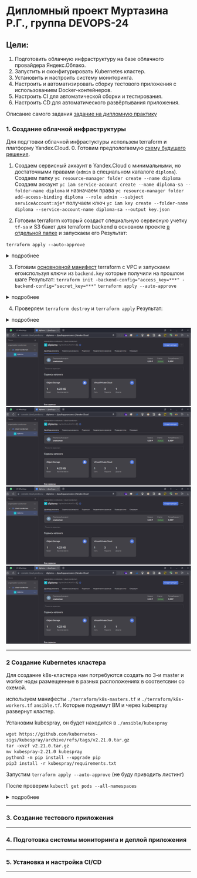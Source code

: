 # Дипломный проект Муртазина Р.Г., группа DEVOPS-24 #

## Цели: ##

1. Подготовить облачную инфраструктуру на базе облачного провайдера Яндекс.Облако.
2. Запустить и сконфигурировать Kubernetes кластер.
3. Установить и настроить систему мониторинга.
4. Настроить и автоматизировать сборку тестового приложения с использованием Docker-контейнеров.
5. Настроить CI для автоматической сборки и тестирования.
6. Настроить CD для автоматического развёртывания приложения.

Описание самого задания [задание на дипломную практику](./task.md)

### 1. Создание облачной инфраструктуры ###

Для подгтовки облачной инфрастуктуры использем terraform и платформу Yandex.Cloud.
0. Готовим предпологаемую [схему будущего решения](./Схема.drawio). 
1. Создаем сервисный аккаунт в Yandex.Cloud с минимальными, но достаточными правами (`admin` в специальном каталоге `diploma`).
   Создаем папку `yc resource-manager folder create --name diploma`
   Создаем аккаунт `yc iam service-account create --name diploma-sa --folder-name diploma` 
   и назначаем права `yc resource-manager folder add-access-binding diploma --role admin --subject serviceAccount:aje*`
   получаем ключ `yc iam key create --folder-name diploma --service-account-name diploma-sa --output key.json`

2. Готовим terraform который создаст специальную сервисную учетку `tf-sa` и S3 бакет для terraform backend в основном проекте [в отдельной папке](./preparation/) и запускаем его
    Результат:

`terraform apply --auto-approve`
<details>
    <summary>подробнее</summary>

```shell
Terraform used the selected providers to generate the following execution plan. Resource actions are indicated with the following symbols:
  + create

Terraform will perform the following actions:

  # local_file.backend-conf will be created
  + resource "local_file" "backend-conf" {
      + content              = (sensitive value)
      + content_base64sha256 = (known after apply)
      + content_base64sha512 = (known after apply)
      + content_md5          = (known after apply)
      + content_sha1         = (known after apply)
      + content_sha256       = (known after apply)
      + content_sha512       = (known after apply)
      + directory_permission = "0777"
      + file_permission      = "0777"
      + filename             = "../terraform/backend.key"
      + id                   = (known after apply)
    }

  # null_resource.example will be created
  + resource "null_resource" "example" {
      + id = (known after apply)
    }

  # yandex_iam_service_account.tf-sa will be created
  + resource "yandex_iam_service_account" "tf-sa" {
      + created_at = (known after apply)
      + folder_id  = (known after apply)
      + id         = (known after apply)
      + name       = "tf-sa"
    }

  # yandex_iam_service_account_static_access_key.tf-key will be created
  + resource "yandex_iam_service_account_static_access_key" "tf-key" {
      + access_key           = (known after apply)
      + created_at           = (known after apply)
      + encrypted_secret_key = (known after apply)
      + id                   = (known after apply)
      + key_fingerprint      = (known after apply)
      + secret_key           = (sensitive value)
      + service_account_id   = (known after apply)
    }

  # yandex_resourcemanager_folder_iam_member.tf-sa-editor will be created
  + resource "yandex_resourcemanager_folder_iam_member" "tf-sa-editor" {
      + folder_id = "b1gfdkd3hs1u4b3d75ri"
      + id        = (known after apply)
      + member    = (known after apply)
      + role      = "editor"
    }

  # yandex_storage_bucket.s3-backet will be created
  + resource "yandex_storage_bucket" "s3-backet" {
      + access_key            = (known after apply)
      + bucket                = "diploma-bucket-mrg"
      + bucket_domain_name    = (known after apply)
      + default_storage_class = (known after apply)
      + folder_id             = (known after apply)
      + force_destroy         = true
      + id                    = (known after apply)
      + secret_key            = (sensitive value)
      + website_domain        = (known after apply)
      + website_endpoint      = (known after apply)

      + anonymous_access_flags {
          + list = false
          + read = false
        }
    }

Plan: 6 to add, 0 to change, 0 to destroy.

Do you want to perform these actions?
  Terraform will perform the actions described above.
  Only 'yes' will be accepted to approve.

  Enter a value: yes

yandex_iam_service_account.tf-sa: Creating...
yandex_iam_service_account.tf-sa: Creation complete after 2s [id=ajeojd3c14kdhu5ff7s7]
yandex_resourcemanager_folder_iam_member.tf-sa-editor: Creating...
yandex_resourcemanager_folder_iam_member.tf-sa-editor: Creation complete after 3s [id=b1gfdkd3hs1u4b3d75ri/editor/serviceAccount:ajeojd3c14kdhu5ff7s7]
yandex_iam_service_account_static_access_key.tf-key: Creating...
null_resource.example: Creating...
null_resource.example: Provisioning with 'local-exec'...
null_resource.example (local-exec): Executing: ["/bin/sh" "-c" "yc iam key create --folder-name diploma --service-account-name tf-sa --output ../terraform/key.json"]
yandex_iam_service_account_static_access_key.tf-key: Creation complete after 2s [id=ajeb4va4p201dttmh682]
yandex_storage_bucket.s3-backet: Creating...
null_resource.example (local-exec): id: ajeu890n8pg7sgc6gcr6
null_resource.example (local-exec): service_account_id: ajeojd3c14kdhu5ff7s7
null_resource.example (local-exec): created_at: "2024-02-18T13:07:50.000436976Z"
null_resource.example (local-exec): key_algorithm: RSA_2048

null_resource.example: Creation complete after 3s [id=9201043436021380133]
yandex_storage_bucket.s3-backet: Creation complete after 7s [id=diploma-bucket-mrg]
local_file.backend-conf: Creating...
local_file.backend-conf: Creation complete after 0s [id=8d42cd261bfb489bd1f36f0ea54277836ecfa277]

Apply complete! Resources: 6 added, 0 changed, 0 destroyed.
```
</details>

3. Готовим [основновной манифест](./terraform/) terraform с VPC и запускаем егоиспользуя ключи из `backend.key` которые получили на прошлом шаге
    Результат:
`terraform init -backend-config="access_key=***" -backend-config="secret_key=***"`
`terraform apply --auto-approve`

<details>
    <summary>подробнее</summary>

```shell
Terraform used the selected providers to generate the following execution plan. Resource actions are indicated with the following symbols:
  + create

Terraform will perform the following actions:

  # yandex_vpc_network.net will be created
  + resource "yandex_vpc_network" "net" {
      + created_at                = (known after apply)
      + default_security_group_id = (known after apply)
      + folder_id                 = "b1gfdkd3hs1u4b3d75ri"
      + id                        = (known after apply)
      + labels                    = (known after apply)
      + name                      = "net"
      + subnet_ids                = (known after apply)
    }

  # yandex_vpc_subnet.central1-a will be created
  + resource "yandex_vpc_subnet" "central1-a" {
      + created_at     = (known after apply)
      + folder_id      = (known after apply)
      + id             = (known after apply)
      + labels         = (known after apply)
      + name           = "central1-a"
      + network_id     = (known after apply)
      + v4_cidr_blocks = [
          + "10.0.1.0/24",
        ]
      + v6_cidr_blocks = (known after apply)
      + zone           = "ru-central1-a"
    }

  # yandex_vpc_subnet.central1-b will be created
  + resource "yandex_vpc_subnet" "central1-b" {
      + created_at     = (known after apply)
      + folder_id      = (known after apply)
      + id             = (known after apply)
      + labels         = (known after apply)
      + name           = "central1-b"
      + network_id     = (known after apply)
      + v4_cidr_blocks = [
          + "10.0.2.0/24",
        ]
      + v6_cidr_blocks = (known after apply)
      + zone           = "ru-central1-b"
    }

  # yandex_vpc_subnet.central1-d will be created
  + resource "yandex_vpc_subnet" "central1-d" {
      + created_at     = (known after apply)
      + folder_id      = (known after apply)
      + id             = (known after apply)
      + labels         = (known after apply)
      + name           = "central1-d"
      + network_id     = (known after apply)
      + v4_cidr_blocks = [
          + "10.0.3.0/24",
        ]
      + v6_cidr_blocks = (known after apply)
      + zone           = "ru-central1-d"
    }

Plan: 4 to add, 0 to change, 0 to destroy.

Do you want to perform these actions?
  Terraform will perform the actions described above.
  Only 'yes' will be accepted to approve.

  Enter a value: yes

yandex_vpc_network.net: Creating...
yandex_vpc_network.net: Creation complete after 2s [id=enpap2ros4da48s7rhog]
yandex_vpc_subnet.central1-a: Creating...
yandex_vpc_subnet.central1-b: Creating...
yandex_vpc_subnet.central1-d: Creating...
yandex_vpc_subnet.central1-a: Creation complete after 1s [id=e9bdj2gfsb4ecrblt15h]
yandex_vpc_subnet.central1-d: Creation complete after 1s [id=fl8rjil4vn08v4oadkdb]
yandex_vpc_subnet.central1-b: Creation complete after 2s [id=e2ls33l4msj3emotbiqp]

Apply complete! Resources: 4 added, 0 changed, 0 destroyed.
```
</details>

4. Проверяем `terraform destroy` и `terraform apply`
    Результат:
    
<details>
    <summary>подробнее</summary>

```shell
terraform destroy
yandex_vpc_network.net: Refreshing state... [id=enpap2ros4da48s7rhog]
yandex_vpc_subnet.central1-a: Refreshing state... [id=e9bdj2gfsb4ecrblt15h]
yandex_vpc_subnet.central1-d: Refreshing state... [id=fl8rjil4vn08v4oadkdb]
yandex_vpc_subnet.central1-b: Refreshing state... [id=e2ls33l4msj3emotbiqp]

Terraform used the selected providers to generate the following execution plan. Resource actions are indicated with the following symbols:
  - destroy

Terraform will perform the following actions:

  # yandex_vpc_network.net will be destroyed
  - resource "yandex_vpc_network" "net" {
      - created_at                = "2024-02-18T14:52:06Z" -> null
      - default_security_group_id = "enpdm55p76otmo1k30vf" -> null
      - folder_id                 = "b1gfdkd3hs1u4b3d75ri" -> null
      - id                        = "enpap2ros4da48s7rhog" -> null
      - labels                    = {} -> null
      - name                      = "net" -> null
      - subnet_ids                = [
          - "e2ls33l4msj3emotbiqp",
          - "e9bdj2gfsb4ecrblt15h",
          - "fl8rjil4vn08v4oadkdb",
        ] -> null
    }

  # yandex_vpc_subnet.central1-a will be destroyed
  - resource "yandex_vpc_subnet" "central1-a" {
      - created_at     = "2024-02-18T14:52:08Z" -> null
      - folder_id      = "b1gfdkd3hs1u4b3d75ri" -> null
      - id             = "e9bdj2gfsb4ecrblt15h" -> null
      - labels         = {} -> null
      - name           = "central1-a" -> null
      - network_id     = "enpap2ros4da48s7rhog" -> null
      - v4_cidr_blocks = [
          - "10.0.1.0/24",
        ] -> null
      - v6_cidr_blocks = [] -> null
      - zone           = "ru-central1-a" -> null
    }

  # yandex_vpc_subnet.central1-b will be destroyed
  - resource "yandex_vpc_subnet" "central1-b" {
      - created_at     = "2024-02-18T14:52:09Z" -> null
      - folder_id      = "b1gfdkd3hs1u4b3d75ri" -> null
      - id             = "e2ls33l4msj3emotbiqp" -> null
      - labels         = {} -> null
      - name           = "central1-b" -> null
      - network_id     = "enpap2ros4da48s7rhog" -> null
      - v4_cidr_blocks = [
          - "10.0.2.0/24",
        ] -> null
      - v6_cidr_blocks = [] -> null
      - zone           = "ru-central1-b" -> null
    }

  # yandex_vpc_subnet.central1-d will be destroyed
  - resource "yandex_vpc_subnet" "central1-d" {
      - created_at     = "2024-02-18T14:52:08Z" -> null
      - folder_id      = "b1gfdkd3hs1u4b3d75ri" -> null
      - id             = "fl8rjil4vn08v4oadkdb" -> null
      - labels         = {} -> null
      - name           = "central1-d" -> null
      - network_id     = "enpap2ros4da48s7rhog" -> null
      - v4_cidr_blocks = [
          - "10.0.3.0/24",
        ] -> null
      - v6_cidr_blocks = [] -> null
      - zone           = "ru-central1-d" -> null
    }

Plan: 0 to add, 0 to change, 4 to destroy.

Do you really want to destroy all resources?
  Terraform will destroy all your managed infrastructure, as shown above.
  There is no undo. Only 'yes' will be accepted to confirm.

  Enter a value: yes

yandex_vpc_subnet.central1-a: Destroying... [id=e9bdj2gfsb4ecrblt15h]
yandex_vpc_subnet.central1-b: Destroying... [id=e2ls33l4msj3emotbiqp]
yandex_vpc_subnet.central1-d: Destroying... [id=fl8rjil4vn08v4oadkdb]
yandex_vpc_subnet.central1-a: Destruction complete after 1s
yandex_vpc_subnet.central1-d: Destruction complete after 1s
yandex_vpc_subnet.central1-b: Destruction complete after 2s
yandex_vpc_network.net: Destroying... [id=enpap2ros4da48s7rhog]
yandex_vpc_network.net: Destruction complete after 1s

Destroy complete! Resources: 4 destroyed.

terraform apply

Terraform used the selected providers to generate the following execution plan. Resource actions are indicated with the following symbols:
  + create

Terraform will perform the following actions:

  # yandex_vpc_network.net will be created
  + resource "yandex_vpc_network" "net" {
      + created_at                = (known after apply)
      + default_security_group_id = (known after apply)
      + folder_id                 = "b1gfdkd3hs1u4b3d75ri"
      + id                        = (known after apply)
      + labels                    = (known after apply)
      + name                      = "net"
      + subnet_ids                = (known after apply)
    }

  # yandex_vpc_subnet.central1-a will be created
  + resource "yandex_vpc_subnet" "central1-a" {
      + created_at     = (known after apply)
      + folder_id      = (known after apply)
      + id             = (known after apply)
      + labels         = (known after apply)
      + name           = "central1-a"
      + network_id     = (known after apply)
      + v4_cidr_blocks = [
          + "10.0.1.0/24",
        ]
      + v6_cidr_blocks = (known after apply)
      + zone           = "ru-central1-a"
    }

  # yandex_vpc_subnet.central1-b will be created
  + resource "yandex_vpc_subnet" "central1-b" {
      + created_at     = (known after apply)
      + folder_id      = (known after apply)
      + id             = (known after apply)
      + labels         = (known after apply)
      + name           = "central1-b"
      + network_id     = (known after apply)
      + v4_cidr_blocks = [
          + "10.0.2.0/24",
        ]
      + v6_cidr_blocks = (known after apply)
      + zone           = "ru-central1-b"
    }

  # yandex_vpc_subnet.central1-d will be created
  + resource "yandex_vpc_subnet" "central1-d" {
      + created_at     = (known after apply)
      + folder_id      = (known after apply)
      + id             = (known after apply)
      + labels         = (known after apply)
      + name           = "central1-d"
      + network_id     = (known after apply)
      + v4_cidr_blocks = [
          + "10.0.3.0/24",
        ]
      + v6_cidr_blocks = (known after apply)
      + zone           = "ru-central1-d"
    }

Plan: 4 to add, 0 to change, 0 to destroy.

Do you want to perform these actions?
  Terraform will perform the actions described above.
  Only 'yes' will be accepted to approve.

  Enter a value: yes

yandex_vpc_network.net: Creating...
yandex_vpc_network.net: Creation complete after 3s [id=enphu03trs71ktj82oq7]
yandex_vpc_subnet.central1-d: Creating...
yandex_vpc_subnet.central1-a: Creating...
yandex_vpc_subnet.central1-b: Creating...
yandex_vpc_subnet.central1-d: Creation complete after 0s [id=fl8vgfkjai1etvvb1ec9]
yandex_vpc_subnet.central1-b: Creation complete after 1s [id=e2lbsbv8tlurjhd8fl2e]
yandex_vpc_subnet.central1-a: Creation complete after 2s [id=e9b5bqc79b2016l1452u]

Apply complete! Resources: 4 added, 0 changed, 0 destroyed.
```
</details>

![Проверяем ресурсы](../img/2024-02-18_17-59-25.png)
![Проверяем S3](../img/2024-02-18_17-59-25.png)
![Проверяем Сеть](../img/2024-02-18_17-59-25.png)
![Проверяем учетные записи](../img/2024-02-18_17-59-25.png)

---
### 2 Создание Kubernetes кластера

Для создание k8s-кластера нам потребуются создать по 3-и master и worker ноды размещенные в разных расположениях в соответсвии со схемой.

используем манифесты `./terraform/k8s-masters.tf` и `./terraform/k8s-workers.tf` `ansible.tf`. Которые поднимут ВМ и через kubespray развернут кластер.

Установим kubespray, он будет находится в `./ansible/kubespray`

```shell
wget https://github.com/kubernetes-sigs/kubespray/archive/refs/tags/v2.21.0.tar.gz
tar -xvzf v2.21.0.tar.gz
mv kubespray-2.21.0 kubespray
python3 -m pip install --upgrade pip
pip3 install -r kubespray/requirements.txt
```

Запустим `terraform apply --auto-approve` (не буду приводить листинг)

После проверим `kubectl get pods --all-namespaces`

<details>
    <summary>подробнее</summary>

```shell
kubectl get pods --all-namespaces

```
</details>






---
### 3. Создание тестового приложения

---
### 4. Подготовка cистемы мониторинга и деплой приложения

---
### 5. Установка и настройка CI/CD

---
